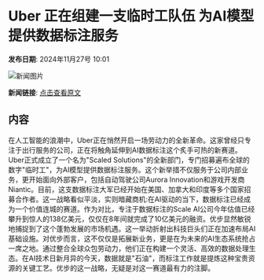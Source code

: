 # Uber 正在组建一支临时工队伍 为AI模型提供数据标注服务

**发布日期**: 2024年11月27号 10:01

![新闻图片](https://pic.chinaz.com/picmap/201811151614000236_27.jpg)

**新闻链接**: [点击查看原文](https://www.aibase.com/zh/news/13507)

## 内容

在人工智能的浪潮中，Uber正在悄然开启一场劳动力的全新革命。这家曾经只专注于出行服务的公司，正在将触角延伸到AI数据标注这个炙手可热的新赛道。Uber正式成立了一个名为"Scaled Solutions"的全新部门，专门招募遍布全球的数字"临时工"，为AI模型提供数据标注服务。这个新举措不仅服务于公司内部业务，更开始面向外部客户，包括自动驾驶公司Aurora Innovation和游戏开发商Niantic。目前，这支数据标注大军已经开始在美国、加拿大和印度等多个国家招募合作者。这一战略看似平淡，实则暗藏商机:在AI驱动的当下，数据标注已经成为一个价值连城的赛道。作为对比，专注于数据标注的Scale AI公司今年估值已经攀升到惊人的138亿美元，仅仅在8年间就完成了10亿美元的融资。优步显然敏锐地捕捉到了这个蓬勃发展的市场机遇。这一举动折射出科技巨头们正在加速布局AI基础设施。对优步而言，这不仅仅是拓展新业务，更是在为未来的AI生态系统抢占一席之地。通过整合全球众包劳动力，他们正在构建一个灵活、高效的数据处理生态。在AI技术日新月异的今天，数据就是"石油"，而标注工作就是提炼这种宝贵资源的关键工艺。优步的这一战略，无疑是对这一赛道最有力的注脚。
